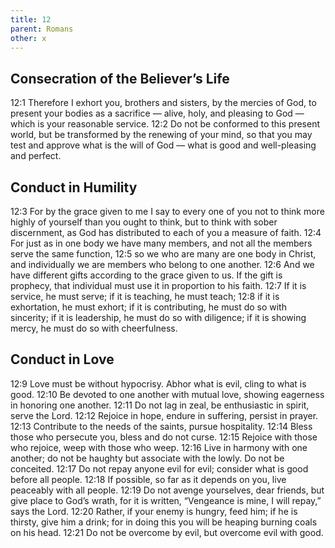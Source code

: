 ```yaml
---
title: 12
parent: Romans
other: x
---
```


## Consecration of the Believer’s Life

<a name="12:1">12:1</a> Therefore I exhort you, brothers and sisters, by the mercies of God, to present your bodies as a sacrifice — alive, holy, and pleasing to God — which is your reasonable service. <a name="12:2">12:2</a> Do not be conformed to this present world, but be transformed by the renewing of your mind, so that you may test and approve what is the will of God — what is good and well-pleasing and perfect.

## Conduct in Humility

<a name="12:3">12:3</a> For by the grace given to me I say to every one of you not to think more highly of yourself than you ought to think, but to think with sober discernment, as God has distributed to each of you a measure of faith. <a name="12:4">12:4</a> For just as in one body we have many members, and not all the members serve the same function, <a name="12:5">12:5</a> so we who are many are one body in Christ, and individually we are members who belong to one another. <a name="12:6">12:6</a> And we have different gifts according to the grace given to us. If the gift is prophecy, that individual must use it in proportion to his faith. <a name="12:7">12:7</a> If it is service, he must serve; if it is teaching, he must teach; <a name="12:8">12:8</a> if it is exhortation, he must exhort; if it is contributing, he must do so with sincerity; if it is leadership, he must do so with diligence; if it is showing mercy, he must do so with cheerfulness.

## Conduct in Love

<a name="12:9">12:9</a> Love must be without hypocrisy. Abhor what is evil, cling to what is good. <a name="12:10">12:10</a> Be devoted to one another with mutual love, showing eagerness in honoring one another. <a name="12:11">12:11</a> Do not lag in zeal, be enthusiastic in spirit, serve the Lord. <a name="12:12">12:12</a> Rejoice in hope, endure in suffering, persist in prayer. <a name="12:13">12:13</a> Contribute to the needs of the saints, pursue hospitality. <a name="12:14">12:14</a> Bless those who persecute you, bless and do not curse. <a name="12:15">12:15</a> Rejoice with those who rejoice, weep with those who weep. <a name="12:16">12:16</a> Live in harmony with one another; do not be haughty but associate with the lowly. Do not be conceited. <a name="12:17">12:17</a> Do not repay anyone evil for evil; consider what is good before all people. <a name="12:18">12:18</a> If possible, so far as it depends on you, live peaceably with all people. <a name="12:19">12:19</a> Do not avenge yourselves, dear friends, but give place to God’s wrath, for it is written, “Vengeance is mine, I will repay,” says the Lord. <a name="12:20">12:20</a> Rather, if your enemy is hungry, feed him; if he is thirsty, give him a drink; for in doing this you will be heaping burning coals on his head. <a name="12:21">12:21</a> Do not be overcome by evil, but overcome evil with good.
